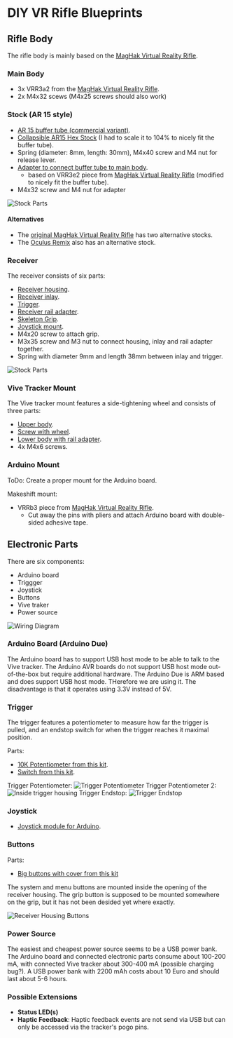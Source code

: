 # DIY VR Rifle Blueprints


## Rifle Body

The rifle body is mainly based on the [MagHak Virtual Reality Rifle][1].

[1]: http://www.thingiverse.com/thing:1745148


### Main Body

- 3x VRR3a2 from the [MagHak Virtual Reality Rifle][1].
- 2x M4x32 scews (M4x25 screws should also work)


### Stock (AR 15 style)

- [AR 15 buffer tube (commercial variant)](http://www.thingiverse.com/thing:2153340).
- [Collapsible AR15 Hex Stock](http://www.thingiverse.com/thing:2153340) (I had to scale it to 104% to nicely fit the buffer tube).
- Spring (diameter: 8mm, length: 30mm), M4x40 screw and M4 nut for release lever.
- [Adapter to connect buffer tube to main body](AR15-Stock-Parts/AR15-Stock-Adapter.stl).
  - based on VRR3e2 piece from [MagHak Virtual Reality Rifle][1] (modified to nicely fit the buffer tube).
- M4x32 screw and M4 nut for adapter

![Stock Parts](docs/images/StockReleaseLeverParts.jpg)


#### Alternatives

- The [original MagHak Virtual Reality Rifle][1] has two alternative stocks.
- The [Oculus Remix](http://www.thingiverse.com/thing:2057419) also has an alternative stock.


### Receiver

The receiver consists of six parts:

- [Receiver housing](VR-Rifle-Receiver/VRRifle-Receiver-Housing.stl).
- [Receiver inlay](VR-Rifle-Receiver/VRRifle-Receiver-Inlay.stl).
- [Trigger](VR-Rifle-Receiver/VRRifle-Receiver-Trigger.stl).
- [Receiver rail adapter](VR-Rifle-Receiver/VRRifle-Receiver-RailAdapter.stl).
- [Skeleton Grip](VR-Rifle-Receiver/VRRifle-Receiver-SkeletonGrip.stl).
- [Joystick mount](VR-Rifle-Receiver/VRRifle-Receiver-JoystickMount.stl).
- M4x20 screw to attach grip.
- M3x35 screw and M3 nut to connect housing, inlay and rail adapter together.
- Spring with diameter 9mm and length 38mm between inlay and trigger.

![Stock Parts](docs/images/ReceiverParts.jpg)


### Vive Tracker Mount

The Vive tracker mount features a side-tightening wheel and consists of three parts:

- [Upper body](Vive-Tracker-Adapter/ViveTrackerAdapter-UpperBody.stl).
- [Screw with wheel](Vive-Tracker-Adapter/ViveTrackerAdapter-Screw.stl).
- [Lower body with rail adapter](Vive-Tracker-Adapter/ViveTrackerAdapter-LowerBodyRail.stl).
- 4x M4x6 screws.


### Arduino Mount

ToDo: Create a proper mount for the Arduino board.

Makeshift mount:

- VRRb3 piece from [MagHak Virtual Reality Rifle][1].
  - Cut away the pins with pliers and attach Arduino board with double-sided adhesive tape.


## Electronic Parts

There are six components:
- Arduino board
- Triggger
- Joystick
- Buttons
- Vive traker
- Power source

![Wiring Diagram](Electronics/WiringDiagram_v0.1.png)


### Arduino Board (Arduino Due)

The Arduino board has to support USB host mode to be able to talk to the Vive tracker. The Arduino AVR boards do not support USB host mode out-of-the-box but require additional hardware. The Arduino Due is ARM based and does support USB host mode. THerefore we are using it. The disadvantage is that it operates using 3.3V instead of 5V.


### Trigger

The trigger features a potentiometer to measure how far the trigger is pulled, and an endstop switch for when the trigger reaches it maximal position.

Parts:
- [10K Potentiometer from this kit](https://www.amazon.de/gp/product/B00MHUCYZA/ref=oh_aui_detailpage_o01_s00?ie=UTF8&psc=1).
- [Switch from this kit](https://www.amazon.de/gp/product/B01J79YG8G/ref=oh_aui_detailpage_o01_s01?ie=UTF8&psc=1).

Trigger Potentiometer:
![Trigger Potentiometer](docs/images/TriggerPotentiometer.jpg)
Trigger Potentiometer 2:
![Inside trigger housing](docs/images/InsideTriggerHousing01.jpg)
Trigger Endstop:
![Trigger Endstop](docs/images/TriggerEndstop.jpg)


### Joystick

- [Joystick module for Arduino](https://www.amazon.de/gp/product/B01IA4QWFO/ref=oh_aui_detailpage_o01_s01?ie=UTF8&psc=1).


### Buttons

Parts:
- [Big buttons with cover from this kit](https://www.amazon.de/gp/product/B00MHUCYZA/ref=oh_aui_detailpage_o01_s00?ie=UTF8&psc=1)

The system and menu buttons are mounted inside the opening of the receiver housing. The grip button is supposed to be mounted somewhere on the grip, but it has not been desided yet where exactly.

![Receiver Housing Buttons](docs/images/ReceiverHousingButtons.jpg)



### Power Source

The easiest and cheapest power source seems to be a USB power bank. The Arduino board and connected electronic parts consume about 100-200 mA, with connected Vive tracker about 300-400 mA (possible charging bug?). A USB power bank with 2200 mAh costs about 10 Euro and should last about 5-6 hours.

### Possible Extensions

- **Status LED(s)**
- **Haptic Feedback**: Haptic feedback events are not send via USB but can only be accessed via the tracker's pogo pins. 
